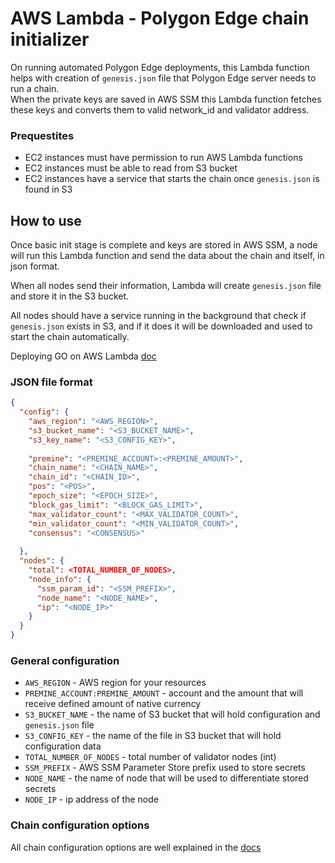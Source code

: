 # AWS Lambda - Polygon Edge chain initializer

On running automated Polygon Edge deployments, this Lambda function helps with creation of `genesis.json` file 
that Polygon Edge server needs to run a chain.   
When the private keys are saved in AWS SSM this Lambda function fetches these keys 
and converts them to valid network_id and validator address.

### Prequestites
* EC2 instances must have permission to run AWS Lambda functions   
* EC2 instances must be able to read from S3 bucket
* EC2 instances have a service that starts the chain once `genesis.json` is found in S3

## How to use
Once basic init stage is complete and keys are stored in AWS SSM, a node will run this Lambda function
and send the data about the chain and itself, in json format.

When all nodes send their information, Lambda will create `genesis.json` file and store it in the S3 bucket.

All nodes should have a service running in the background that check if `genesis.json` exists in S3,
and if it does it will be downloaded and used to start the chain automatically.

Deploying GO on AWS Lambda [doc](https://docs.aws.amazon.com/lambda/latest/dg/golang-package.html)

### JSON file format
```json
{
  "config": {
    "aws_region": "<AWS_REGION>", 
    "s3_bucket_name": "<S3_BUCKET_NAME>", 
    "s3_key_name": "<S3_CONFIG_KEY>",
	  
    "premine": "<PREMINE_ACCOUNT>:<PREMINE_AMOUNT>",
    "chain_name": "<CHAIN_NAME>",
    "chain_id": "<CHAIN_ID>",
    "pos": "<POS>",
    "epoch_size": "<EPOCH_SIZE>",
    "block_gas_limit": "<BLOCK_GAS_LIMIT>",
    "max_validator_count": "<MAX_VALIDATOR_COUNT>",
    "min_validator_count": "<MIN_VALIDATOR_COUNT>",
    "consensus": "<CONSENSUS>"
    
  },
  "nodes": {
	"total": <TOTAL_NUMBER_OF_NODES>,
	"node_info": {
	  "ssm_param_id": "<SSM_PREFIX>",
      "node_name": "<NODE_NAME>",
      "ip": "<NODE_IP>"
	}
  }
}
```

### General configuration
* `AWS_REGION` - AWS region for your resources
* `PREMINE_ACCOUNT:PREMINE_AMOUNT` - account and the amount that will receive defined amount of native currency 
* `S3_BUCKET_NAME` - the name of S3 bucket that will hold configuration and `genesis.json` file
* `S3_CONFIG_KEY` - the name of the file in S3 bucket that will hold configuration data
* `TOTAL_NUMBER_OF_NODES` - total number of validator nodes (int)
* `SSM_PREFIX` - AWS SSM Parameter Store prefix used to store secrets
* `NODE_NAME` - the name of node that will be used to differentiate stored secrets
* `NODE_IP` - ip address of the node

### Chain configuration options
All chain configuration options are well explained in the [docs](https://docs.polygon.technology/docs/edge/get-started/cli-commands#genesis-flags) 


